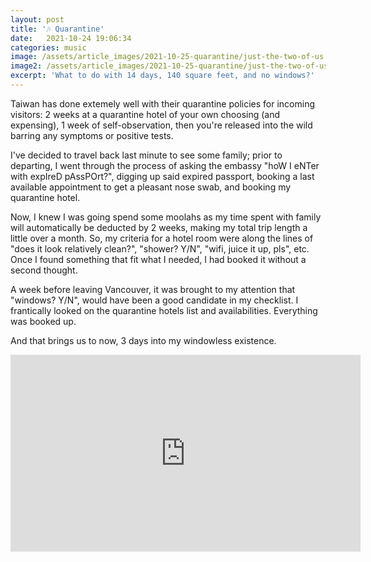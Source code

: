 ```yaml
---
layout: post
title: '🎶 Quarantine'
date:   2021-10-24 19:06:34
categories: music
image: /assets/article_images/2021-10-25-quarantine/just-the-two-of-us.JPG
image2: /assets/article_images/2021-10-25-quarantine/just-the-two-of-us-mobile.JPG
excerpt: 'What to do with 14 days, 140 square feet, and no windows?'
---
```


Taiwan has done extemely well with their quarantine policies for incoming visitors: 2 weeks at a quarantine hotel of your own choosing (and expensing), 1 week of self-observation, then you're released into the wild barring any symptoms or positive tests. 

I've decided to travel back last minute to see some family; prior to departing, I went through the process of asking the embassy "hoW I eNTer with expIreD pAssPOrt?", digging up said expired passport, booking a last available appointment to get a pleasant nose swab, and booking my quarantine hotel.

Now, I knew I was going spend some moolahs as my time spent with family will automatically be deducted by 2 weeks, making my total trip length a little over a month. So, my criteria for a hotel room were along the lines of "does it look relatively clean?", "shower? Y/N", "wifi, juice it up, pls", etc. Once I found something that fit what I needed, I had booked it without a second thought.

A week before leaving Vancouver, it was brought to my attention that "windows? Y/N", would have been a good candidate in my checklist. I frantically looked on the quarantine hotels list and availabilities. Everything was booked up.

And that brings us to now, 3 days into my windowless existence.


<p><iframe width="560" height="315" src="https://www.youtube.com/embed/zfbUCGSNw1Q" title="YouTube video player" frameborder="0" allow="accelerometer; autoplay; clipboard-write; encrypted-media; gyroscope; picture-in-picture" allowfullscreen></iframe></p>
